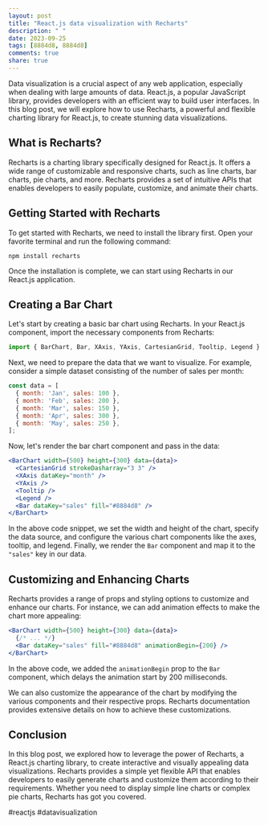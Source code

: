 ```yaml
---
layout: post
title: "React.js data visualization with Recharts"
description: " "
date: 2023-09-25
tags: [8884d8, 8884d8]
comments: true
share: true
---
```


Data visualization is a crucial aspect of any web application, especially when dealing with large amounts of data. React.js, a popular JavaScript library, provides developers with an efficient way to build user interfaces. In this blog post, we will explore how to use Recharts, a powerful and flexible charting library for React.js, to create stunning data visualizations.

## What is Recharts?

Recharts is a charting library specifically designed for React.js. It offers a wide range of customizable and responsive charts, such as line charts, bar charts, pie charts, and more. Recharts provides a set of intuitive APIs that enables developers to easily populate, customize, and animate their charts.

## Getting Started with Recharts

To get started with Recharts, we need to install the library first. Open your favorite terminal and run the following command:

```
npm install recharts
```

Once the installation is complete, we can start using Recharts in our React.js application.

## Creating a Bar Chart

Let's start by creating a basic bar chart using Recharts. In your React.js component, import the necessary components from Recharts:

```jsx
import { BarChart, Bar, XAxis, YAxis, CartesianGrid, Tooltip, Legend } from 'recharts';
```

Next, we need to prepare the data that we want to visualize. For example, consider a simple dataset consisting of the number of sales per month:

```jsx
const data = [
  { month: 'Jan', sales: 100 },
  { month: 'Feb', sales: 200 },
  { month: 'Mar', sales: 150 },
  { month: 'Apr', sales: 300 },
  { month: 'May', sales: 250 },
];
```

Now, let's render the bar chart component and pass in the data:

```jsx
<BarChart width={500} height={300} data={data}>
  <CartesianGrid strokeDasharray="3 3" />
  <XAxis dataKey="month" />
  <YAxis />
  <Tooltip />
  <Legend />
  <Bar dataKey="sales" fill="#8884d8" />
</BarChart>
```

In the above code snippet, we set the width and height of the chart, specify the data source, and configure the various chart components like the axes, tooltip, and legend. Finally, we render the `Bar` component and map it to the `"sales"` key in our data.

## Customizing and Enhancing Charts

Recharts provides a range of props and styling options to customize and enhance our charts. For instance, we can add animation effects to make the chart more appealing:

```jsx
<BarChart width={500} height={300} data={data}>
  {/* ... */}
  <Bar dataKey="sales" fill="#8884d8" animationBegin={200} />
</BarChart>
```

In the above code, we added the `animationBegin` prop to the `Bar` component, which delays the animation start by 200 milliseconds.

We can also customize the appearance of the chart by modifying the various components and their respective props. Recharts documentation provides extensive details on how to achieve these customizations.

## Conclusion

In this blog post, we explored how to leverage the power of Recharts, a React.js charting library, to create interactive and visually appealing data visualizations. Recharts provides a simple yet flexible API that enables developers to easily generate charts and customize them according to their requirements. Whether you need to display simple line charts or complex pie charts, Recharts has got you covered.

#reactjs #datavisualization